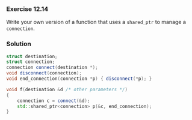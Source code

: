 ### Exercise 12.14

Write your own version of a function that uses a `shared_ptr` to manage a
`connection`.

### Solution

```cpp
struct destination;
struct connection;
connection connect(destination *);
void disconnect(connection);
void end_connection(connection *p) { disconnect(*p); }

void f(destination &d /* other parameters */)
{
    connection c = connect(&d);
    std::shared_ptr<connection> p(&c, end_connection);
}
```
